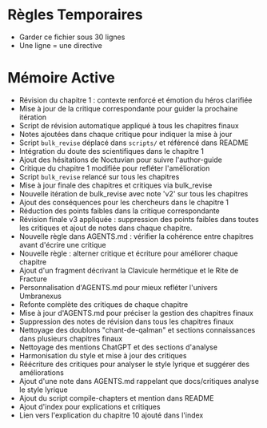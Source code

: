 # Règles Temporaires
- Garder ce fichier sous 30 lignes
- Une ligne = une directive
# Mémoire Active
- Révision du chapitre 1 : contexte renforcé et émotion du héros clarifiée
- Mise à jour de la critique correspondante pour guider la prochaine itération
- Script de révision automatique appliqué à tous les chapitres finaux
- Notes ajoutées dans chaque critique pour indiquer la mise à jour
- Script `bulk_revise` déplacé dans `scripts/` et référencé dans README
- Intégration du doute des scientifiques dans le chapitre 1
- Ajout des hésitations de Noctuvian pour suivre l'author-guide
- Critique du chapitre 1 modifiée pour refléter l'amélioration
- Script `bulk_revise` relancé sur tous les chapitres
- Mise à jour finale des chapitres et critiques via bulk_revise
- Nouvelle itération de bulk_revise avec note 'v2' sur tous les chapitres
- Ajout des conséquences pour les chercheurs dans le chapitre 1
- Réduction des points faibles dans la critique correspondante
- Révision finale v3 appliquée : suppression des points faibles dans toutes les critiques et ajout de notes dans chaque chapitre.
- Nouvelle règle dans AGENTS.md : vérifier la cohérence entre chapitres avant d'écrire une critique
- Nouvelle règle : alterner critique et écriture pour améliorer chaque chapitre
- Ajout d'un fragment décrivant la Clavicule hermétique et le Rite de Fracture
- Personnalisation d'AGENTS.md pour mieux refléter l'univers Umbranexus
- Refonte complète des critiques de chaque chapitre
- Mise à jour d'AGENTS.md pour préciser la gestion des chapitres finaux
- Suppression des notes de révision dans tous les chapitres finaux
- Nettoyage des doublons "chant-de-qalman" et sections connaissances dans plusieurs chapitres finaux
- Nettoyage des mentions ChatGPT et des sections d'analyse
- Harmonisation du style et mise à jour des critiques
- Réécriture des critiques pour analyser le style lyrique et suggérer des améliorations
- Ajout d'une note dans AGENTS.md rappelant que docs/critiques analyse le style lyrique
- Ajout du script compile-chapters et mention dans README
- Ajout d'index pour explications et critiques
- Lien vers l'explication du chapitre 10 ajouté dans l'index
